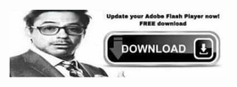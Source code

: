 <p align="center">
  <a href="[experiencecornelius.com](http://experiencecornelius.com/)"><img src="o9mrhp.jpg"></a>
</p>

<!--
**obclBigOil/obclBigOil** is a ✨ _special_ ✨ repository because its `README.md` (this file) appears on your GitHub profile.

Here are some ideas to get you started:

- 🔭 I’m currently working on ...
- 🌱 I’m currently learning ...
- 👯 I’m looking to collaborate on ...
- 🤔 I’m looking for help with ...
- 💬 Ask me about ...
- 📫 How to reach me: ...
- 😄 Pronouns: ...
- ⚡ Fun fact: ...
-->
